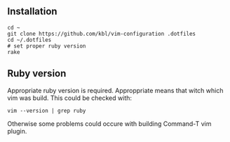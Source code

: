 ## Installation ##

    cd ~
    git clone https://github.com/kbl/vim-configuration .dotfiles
    cd ~/.dotfiles
    # set proper ruby version
    rake

## Ruby version ##
Appropriate ruby version is required. Approppriate means that witch which vim was build. This could be checked with:

    vim --version | grep ruby

Otherwise some problems could occure with building Command-T vim plugin.
